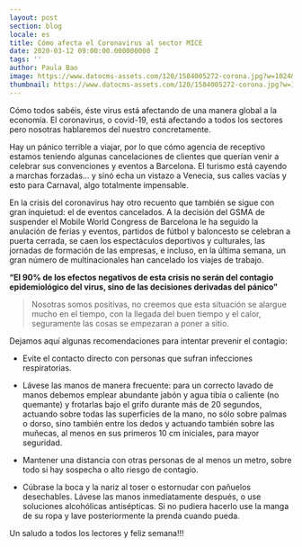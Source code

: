 ```yaml
---
layout: post
section: blog
locale: es
title: Cómo afecta el Coronavirus al sector MICE
date: 2020-03-12 09:00:00.000000000 Z
tags: ''
author: Paula Bao
image: https://www.datocms-assets.com/120/1584005272-corona.jpg?w=1024&fm=jpg
thumbnail: https://www.datocms-assets.com/120/1584005272-corona.jpg?w=105&fm=jpg
---
```


Cómo todos sabéis, éste virus está afectando de una manera global a la economía. 
El coronavirus, o covid-19, está afectando a todos los sectores pero nosotras hablaremos del nuestro concretamente.

<!--more--> 

Hay un pánico terrible a viajar, por lo que cómo agencia de receptivo estamos teniendo algunas cancelaciones de clientes que querían venir a celebrar sus convenciones y eventos a Barcelona. El turismo está cayendo a marchas forzadas... y sinó echa un vistazo a Venecia, sus calles vacías y esto para Carnaval, algo totalmente impensable.


En la crisis del coronavirus hay otro recuento que también se sigue con gran inquietud: el de eventos cancelados. A la decisión del GSMA de suspender el Mobile World Congress de Barcelona le ha seguido la anulación de ferias y eventos, partidos de fútbol y baloncesto se celebran a puerta cerrada, se caen los espectáculos deportivos y culturales, las jornadas de formación de las empresas, e incluso, en la última semana, un gran número de multinacionales han cancelado los viajes de trabajo.

**“El 90% de los efectos negativos de esta crisis no serán del contagio epidemiológico del virus, sino de las decisiones derivadas del pánico”** 

> Nosotras somos positivas, no creemos que esta situación se alargue mucho en el tiempo, con la llegada del buen tiempo y el calor, seguramente las cosas se empezaran a poner a sitio. 

Dejamos aquí algunas recomendaciones para intentar prevenir el contagio:

- Evite el contacto directo con personas que sufran infecciones respiratorias.

- Lávese las manos de manera frecuente: para un correcto lavado de manos debemos emplear abundante jabón y agua tibia o caliente (no quemante) y frotarlas bajo el grifo durante más de 20 segundos, actuando sobre todas las superficies de la mano, no sólo sobre palmas o dorso, sino también entre los dedos y actuando también sobre las muñecas, al menos en sus primeros 10 cm iniciales, para mayor seguridad.

- Mantener una distancia con otras personas de al menos un metro, sobre todo si hay sospecha o alto riesgo de contagio.

- Cúbrase la boca y la nariz al toser o estornudar con pañuelos desechables. Lávese las manos inmediatamente después, o use soluciones alcohólicas antisépticas. Si no pudiera hacerlo use la manga de su ropa y lave posteriormente la prenda cuando pueda.

Un saludo a todos los lectores y feliz semana!!! 







